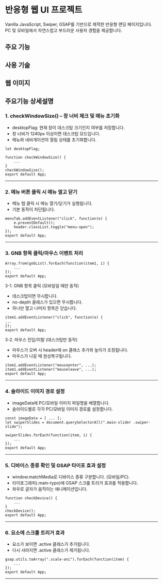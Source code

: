 # 반응형 웹 UI 프로젝트

Vanilla JavaScript, Swiper, GSAP를 기반으로 제작한 반응형 랜딩 페이지입니다.<br>
PC 및 모바일에서 자연스럽고 부드러운 사용자 경험을 제공합니다.

## 주요 기능

## 사용 기술

## 웹 이미지

## 주요기능 상세설명

### 1. checkWindowSize() – 창 너비 체크 및 메뉴 초기화

- desktopFlag: 현재 창이 데스크탑 크기인지 여부를 저장합니다.
- 창 너비가 1240px 이상이면 데스크탑 모드입니다.
- 메뉴와 네비게이션의 열림 상태를 초기화합니다.
``` React
let desktopFlag;

function checkWindowSize() {
	...
}
checkWindowSize();
export default App;
```
***

### 2. 메뉴 버튼 클릭 시 메뉴 열고 닫기

- 메뉴 탭 클릭 시 메뉴 열기/닫기가 실행됩니다.
- 기본 동작이 차단됩니다.
``` React
menuTab.addEventListener("click", function(e) {
	e.preventDefault();
	header.classList.toggle("menu-open");
});
export default App;
```

***

### 3. GNB 항목 클릭/마우스 이벤트 처리
``` React
Array.from(gnbList).forEach(function(item1, i) {
	...
});
export default App;
```
3-1. GNB 항목 클릭 (모바일일 때만 동작)
- 데스크탑이면 무시합니다.
- no-depth 클래스가 있으면 무시합니다.
- 하나만 열고 나머지 항목은 닫습니다.
``` React
item1.addEventListener("click", function(e) {
...
});
export default App;
```
3-2. 마우스 진입/이탈 (데스크탑만 동작)
- 마우스가 오버 시 header에 on 클래스 추가와 높이가 조정됩니다.
- 마우스가 나갈 때 원상복구됩니다.
``` React
item1.addEventListener("mouseenter", ...);
item1.addEventListener("mouseleave", ...);
export default App;
```
***

### 4. 슬라이드 이미지 경로 설정
- imageData에 PC/모바일 이미지 파일명을 배열합니다.
- 슬라이드별로 각각 PC/모바일 이미지 경로를 설정합니다.
``` React
const imageData = [ ... ];
let swiperSlides = document.querySelectorAll(".main-slider .swiper-slide");

swiperSlides.forEach(function(item, i) {
	...
});
export default App;
```
***

### 5. 디바이스 종류 확인 및 GSAP 타이포 효과 설정
- window.matchMedia로 디바이스 종류 구분합니다. (모바일/PC).
- 타이포그래피(.main-typo)에 GSAP 스크롤 트리거 효과를 적용합니다.
- 좌우로 글자가 움직이는 애니메이션입니다.
``` React
function checkDevice() {
	...
}
checkDevice();
export default App;
```
***

### 6. 요소에 스크롤 트리거 효과
- 요소가 보이면 .active 클래스가 추가됩니다.
- 다시 사라지면 .active 클래스가 제거됩니다.
``` React
gsap.utils.toArray(".scale-ani").forEach(function(item) {
	...
});
export default App;
```
***
